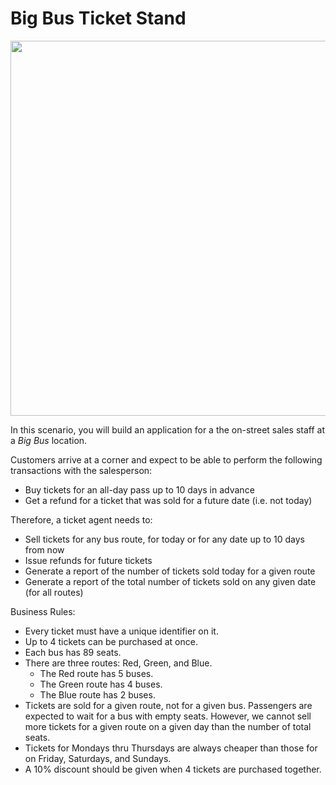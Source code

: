 # Big Bus Ticket Stand

<img width="600px" src="https://d12dkjq56sjcos.cloudfront.net/pub/media/wysiwyg/chicago/13-about-usp-info-other-general/Tourists-On-Big-Bus-Tour-Chicago-Tour-Big-Bus-Tours_13-01-17.jpg">


In this scenario, you will build an application for
a the on-street sales staff at a _Big Bus_ location.

Customers arrive at a corner and expect to be
able to perform the following transactions with the salesperson:

* Buy tickets for an all-day pass up to 10 days in advance
* Get a refund for a ticket that was sold for a future date (i.e. not today)

Therefore, a ticket agent needs to:

* Sell tickets for any bus route, for today or for any date up to 10 days from now
* Issue refunds for future tickets
* Generate a report of the number of tickets sold today for a given route
* Generate a report of the total number of tickets sold on any given date (for all routes)

Business Rules:

* Every ticket must have a unique identifier on it.
* Up to 4 tickets can be purchased at once.
* Each bus has 89 seats.
* There are three routes: Red, Green, and Blue.
  * The Red route has 5 buses.
  * The Green route has 4 buses.
  * The Blue route has 2 buses.
* Tickets are sold for a given route, not for a given bus. Passengers are expected
  to wait for a bus with empty seats.  However, we cannot sell more tickets for
  a given route on a given day than the number of total seats.
* Tickets for Mondays thru Thursdays are always cheaper than
  those for on Friday, Saturdays, and Sundays.
* A 10% discount should be given when 4 tickets are purchased together.

